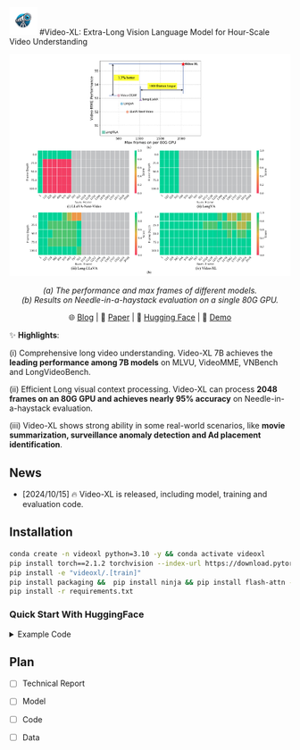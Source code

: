 <img src="./assets/logo.jpg" width="50"> #Video-XL: Extra-Long Vision Language Model for Hour-Scale Video Understanding

<p align="center">
    <img src="./assets/needle.png" width="800">
</p>
<p align="center"><em>(a) The performance and max frames of different models.<br>(b) Results on Needle-in-a-haystack evaluation on a single 80G GPU.
    </em></p>

<p align="center">
    🌐 <a href="" target="_blank">Blog</a> | 📃 <a href="" target="_blank">Paper</a> | 🤗 <a href="" target="_blank">Hugging Face</a> | 🎥 <a href="" target="_blank">Demo</a>

</p>


✨ **Highlights**:

(i) Comprehensive long video understanding. Video-XL 7B achieves the **leading performance among 7B models** on MLVU, VideoMME, VNBench and LongVideoBench.

(ii) Efficient Long visual context processing. Video-XL can process **2048 frames on an 80G GPU and achieves nearly 95% accuracy** on Needle-in-a-haystack evaluation.

(iii) Video-XL shows strong ability in some real-world scenarios, like **movie summarization, surveillance anomaly detection and Ad placement identification**.



## News
- [2024/10/15] 🔥 Video-XL is released,  including model, training and evaluation code. 
  
## Installation 
```bash
conda create -n videoxl python=3.10 -y && conda activate videoxl
pip install torch==2.1.2 torchvision --index-url https://download.pytorch.org/whl/cu118
pip install -e "videoxl/.[train]"
pip install packaging &&  pip install ninja && pip install flash-attn --no-build-isolation --no-cache-dir
pip install -r requirements.txt
```

### Quick Start With HuggingFace

<details>
    <summary>Example Code</summary>
    
```python
from videoxl.model.builder import load_pretrained_model
from videoxl.mm_utils import tokenizer_image_token, process_images,transform_input_id
from videoxl.constants import IMAGE_TOKEN_INDEX,TOKEN_PERFRAME 
from PIL import Image
from decord import VideoReader, cpu
import torch
import numpy as np
# fix seed
torch.manual_seed(0)


model_path = "assets/videoxl_checkpoint-15000"
video_path="assets/ad2_watch_15min.mp4"

max_frames_num =900 
gen_kwargs = {"do_sample": True, "temperature": 1, "top_p": None, "num_beams": 1, "use_cache": True, "max_new_tokens": 1024}
tokenizer, model, image_processor, _ = load_pretrained_model(model_path, None, "llava_qwen", device_map="cuda:0")

model.config.beacon_ratio=[8]   # you can delete this line to realize random compression of {2,4,8} ratio


#video input
prompt = "<|im_start|>system\nYou are a helpful assistant.<|im_end|>\n<|im_start|>user\n<image>\nDoes this video contain any inserted advertisement? If yes, which is the content of the ad?<|im_end|>\n<|im_start|>assistant\n"
input_ids = tokenizer_image_token(prompt, tokenizer, IMAGE_TOKEN_INDEX, return_tensors="pt").unsqueeze(0).to(model.device)
vr = VideoReader(video_path, ctx=cpu(0))
total_frame_num = len(vr)
uniform_sampled_frames = np.linspace(0, total_frame_num - 1, max_frames_num, dtype=int)
frame_idx = uniform_sampled_frames.tolist()
frames = vr.get_batch(frame_idx).asnumpy()
video_tensor = image_processor.preprocess(frames, return_tensors="pt")["pixel_values"].to(model.device, dtype=torch.float16)

beacon_skip_first = (input_ids == IMAGE_TOKEN_INDEX).nonzero(as_tuple=True)[1].item()
num_tokens=TOKEN_PERFRAME *max_frames_num
beacon_skip_last = beacon_skip_first  + num_tokens

with torch.inference_mode():
    output_ids = model.generate(input_ids, images=[video_tensor],  modalities=["video"],beacon_skip_first=beacon_skip_first,beacon_skip_last=beacon_skip_last, **gen_kwargs)

if IMAGE_TOKEN_INDEX in input_ids:
    transform_input_ids=transform_input_id(input_ids,num_tokens,model.config.vocab_size-1)

output_ids=output_ids[:,transform_input_ids.shape[1]:]
outputs = tokenizer.batch_decode(output_ids, skip_special_tokens=True)[0].strip()
print(outputs)
```
</details>

## Plan

 - [ ] Technical Report
 - [ ] Model
 - [ ] Code
 - [ ] Data


